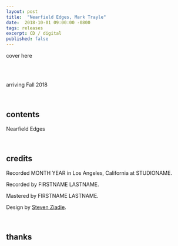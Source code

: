 ```yaml
---
layout: post
title:  "Nearfield Edges, Mark Trayle"
date:  2018-10-01 09:00:00 -0800
tags: releases
excerpt: CD / digital
published: false
---
```




cover here

<br/>

<br/>arriving Fall 2018

<br/>

## contents

Nearfield Edges

<br/>

## credits

Recorded MONTH YEAR in Los Angeles, California at STUDIONAME.

Recorded by FIRSTNAME LASTNAME.

Mastered by FIRSTNAME LASTNAME.

Design by [Steven Ziadie](http://s-ziadie.com/).

<br/>

## thanks
